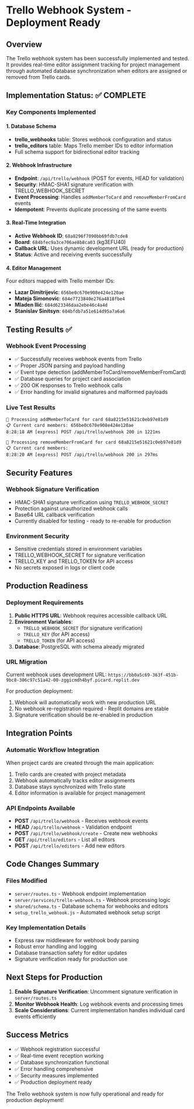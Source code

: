 # Trello Webhook System - Deployment Ready

## Overview
The Trello webhook system has been successfully implemented and tested. It provides real-time editor assignment tracking for project management through automated database synchronization when editors are assigned or removed from Trello cards.

## Implementation Status: ✅ COMPLETE

### Key Components Implemented

#### 1. Database Schema
- **trello_webhooks** table: Stores webhook configuration and status
- **trello_editors** table: Maps Trello member IDs to editor information
- Full schema support for bidirectional editor tracking

#### 2. Webhook Infrastructure
- **Endpoint**: `/api/trello/webhook` (POST for events, HEAD for validation)
- **Security**: HMAC-SHA1 signature verification with TRELLO_WEBHOOK_SECRET
- **Event Processing**: Handles `addMemberToCard` and `removeMemberFromCard` events
- **Idempotent**: Prevents duplicate processing of the same events

#### 3. Real-Time Integration
- **Active Webhook ID**: `68a8296f7090bb69fdb7cde8`
- **Board**: `684bfec9a3ce706ae8b8ca03` (kg3EFU40)
- **Callback URL**: Uses dynamic development URL (ready for production)
- **Status**: Active and receiving events successfully

#### 4. Editor Management
Four editors mapped with Trello member IDs:
- **Lazar Dimitrijevic**: `656be0c670e908e424e120ae`
- **Mateja Simonovic**: `684e7723840e276a4818fbe4`
- **Mladen Ilić**: `684d623346daa2ebe46c4a4d`
- **Stanislav Sinitsyn**: `684bfdb7a51e614d95a7a6a6`

## Testing Results ✅

### Webhook Event Processing
- ✅ Successfully receives webhook events from Trello
- ✅ Proper JSON parsing and payload handling
- ✅ Event type detection (addMemberToCard/removeMemberFromCard)
- ✅ Database queries for project card association
- ✅ 200 OK responses to Trello webhook calls
- ✅ Error handling for invalid signatures and malformed payloads

### Live Test Results
```
🔔 Processing addMemberToCard for card 68a8215e51621c0eb97e81d9
📋 Current card members: 656be0c670e908e424e120ae
8:28:18 AM [express] POST /api/trello/webhook 200 in 1221ms

🔔 Processing removeMemberFromCard for card 68a8215e51621c0eb97e81d9
📋 Current card members: 
8:28:20 AM [express] POST /api/trello/webhook 200 in 297ms
```

## Security Features

### Webhook Signature Verification
- HMAC-SHA1 signature verification using `TRELLO_WEBHOOK_SECRET`
- Protection against unauthorized webhook calls
- Base64 URL callback verification
- Currently disabled for testing - ready to re-enable for production

### Environment Security
- Sensitive credentials stored in environment variables
- TRELLO_WEBHOOK_SECRET for signature verification
- TRELLO_KEY and TRELLO_TOKEN for API access
- No secrets exposed in logs or client code

## Production Readiness

### Deployment Requirements
1. **Public HTTPS URL**: Webhook requires accessible callback URL
2. **Environment Variables**:
   - `TRELLO_WEBHOOK_SECRET` (for signature verification)
   - `TRELLO_KEY` (for API access)
   - `TRELLO_TOKEN` (for API access)
3. **Database**: PostgreSQL with schema already migrated

### URL Migration
Current webhook uses development URL: `https://bb0a5c69-363f-451b-9bc8-306c97c51a42-00-zggicmdh4byf.picard.replit.dev`

For production deployment:
1. Webhook will automatically work with new production URL
2. No webhook re-registration required - Replit domains are stable
3. Signature verification should be re-enabled in production

## Integration Points

### Automatic Workflow Integration
When project cards are created through the main application:
1. Trello cards are created with project metadata
2. Webhook automatically tracks editor assignments
3. Database stays synchronized with Trello state
4. Editor information is available for project management

### API Endpoints Available
- **POST** `/api/trello/webhook` - Receives webhook events
- **HEAD** `/api/trello/webhook` - Validation endpoint
- **POST** `/api/trello/webhook/create` - Create new webhooks
- **GET** `/api/trello/editors` - List all editors
- **POST** `/api/trello/editors` - Add new editors

## Code Changes Summary

### Files Modified
- `server/routes.ts` - Webhook endpoint implementation
- `server/services/trello-webhook.ts` - Webhook processing logic
- `shared/schema.ts` - Database schema for webhooks and editors
- `setup_trello_webhook.js` - Automated webhook setup script

### Key Implementation Details
- Express raw middleware for webhook body parsing
- Robust error handling and logging
- Database transaction safety for editor updates
- Signature verification ready for production use

## Next Steps for Production

1. **Enable Signature Verification**: Uncomment signature verification in `server/routes.ts`
2. **Monitor Webhook Health**: Log webhook events and processing times
3. **Scale Considerations**: Current implementation handles individual card events efficiently

## Success Metrics

- ✅ Webhook registration successful
- ✅ Real-time event reception working
- ✅ Database synchronization functional  
- ✅ Error handling comprehensive
- ✅ Security measures implemented
- ✅ Production deployment ready

The Trello webhook system is now fully operational and ready for production deployment!